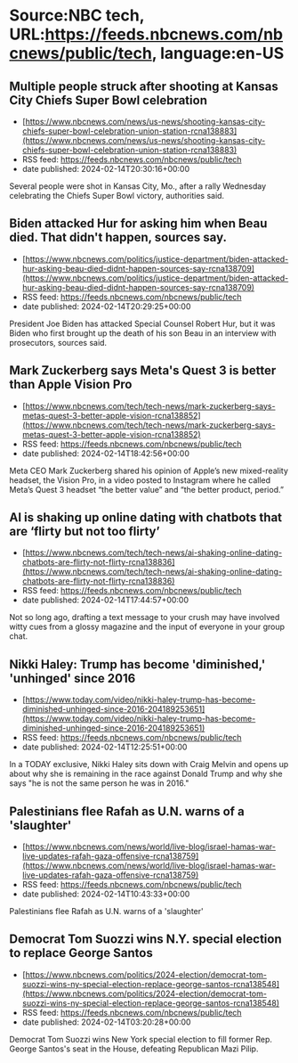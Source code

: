 # Source:NBC tech, URL:https://feeds.nbcnews.com/nbcnews/public/tech, language:en-US

## Multiple people struck after shooting at Kansas City Chiefs Super Bowl celebration
 - [https://www.nbcnews.com/news/us-news/shooting-kansas-city-chiefs-super-bowl-celebration-union-station-rcna138883](https://www.nbcnews.com/news/us-news/shooting-kansas-city-chiefs-super-bowl-celebration-union-station-rcna138883)
 - RSS feed: https://feeds.nbcnews.com/nbcnews/public/tech
 - date published: 2024-02-14T20:30:16+00:00

Several people were shot in Kansas City, Mo., after a rally Wednesday celebrating the Chiefs Super Bowl victory, authorities said.

## Biden attacked Hur for asking him when Beau died. That didn't happen, sources say.
 - [https://www.nbcnews.com/politics/justice-department/biden-attacked-hur-asking-beau-died-didnt-happen-sources-say-rcna138709](https://www.nbcnews.com/politics/justice-department/biden-attacked-hur-asking-beau-died-didnt-happen-sources-say-rcna138709)
 - RSS feed: https://feeds.nbcnews.com/nbcnews/public/tech
 - date published: 2024-02-14T20:29:25+00:00

President Joe Biden has attacked Special Counsel Robert Hur, but it was Biden who first brought up the death of his son Beau in an interview with prosecutors, sources said.

## Mark Zuckerberg says Meta's Quest 3 is better than Apple Vision Pro
 - [https://www.nbcnews.com/tech/tech-news/mark-zuckerberg-says-metas-quest-3-better-apple-vision-rcna138852](https://www.nbcnews.com/tech/tech-news/mark-zuckerberg-says-metas-quest-3-better-apple-vision-rcna138852)
 - RSS feed: https://feeds.nbcnews.com/nbcnews/public/tech
 - date published: 2024-02-14T18:42:56+00:00

Meta CEO Mark Zuckerberg shared his opinion of Apple’s new mixed-reality headset, the Vision Pro, in a video posted to Instagram where he called Meta’s Quest 3 headset “the better value” and “the better product, period.”

## AI is shaking up online dating with chatbots that are ‘flirty but not too flirty’
 - [https://www.nbcnews.com/tech/tech-news/ai-shaking-online-dating-chatbots-are-flirty-not-flirty-rcna138836](https://www.nbcnews.com/tech/tech-news/ai-shaking-online-dating-chatbots-are-flirty-not-flirty-rcna138836)
 - RSS feed: https://feeds.nbcnews.com/nbcnews/public/tech
 - date published: 2024-02-14T17:44:57+00:00

Not so long ago, drafting a text message to your crush may have involved witty cues from a glossy magazine and the input of everyone in your group chat.

## Nikki Haley: Trump has become 'diminished,' 'unhinged' since 2016
 - [https://www.today.com/video/nikki-haley-trump-has-become-diminished-unhinged-since-2016-204189253651](https://www.today.com/video/nikki-haley-trump-has-become-diminished-unhinged-since-2016-204189253651)
 - RSS feed: https://feeds.nbcnews.com/nbcnews/public/tech
 - date published: 2024-02-14T12:25:51+00:00

In a TODAY exclusive, Nikki Haley sits down with Craig Melvin and opens up about why she is remaining in the race against Donald Trump and why she says "he is not the same person he was in 2016."

## Palestinians flee Rafah as U.N. warns of a 'slaughter'
 - [https://www.nbcnews.com/news/world/live-blog/israel-hamas-war-live-updates-rafah-gaza-offensive-rcna138759](https://www.nbcnews.com/news/world/live-blog/israel-hamas-war-live-updates-rafah-gaza-offensive-rcna138759)
 - RSS feed: https://feeds.nbcnews.com/nbcnews/public/tech
 - date published: 2024-02-14T10:43:33+00:00

Palestinians flee Rafah as U.N. warns of a 'slaughter'

## Democrat Tom Suozzi wins N.Y. special election to replace George Santos
 - [https://www.nbcnews.com/politics/2024-election/democrat-tom-suozzi-wins-ny-special-election-replace-george-santos-rcna138548](https://www.nbcnews.com/politics/2024-election/democrat-tom-suozzi-wins-ny-special-election-replace-george-santos-rcna138548)
 - RSS feed: https://feeds.nbcnews.com/nbcnews/public/tech
 - date published: 2024-02-14T03:20:28+00:00

Democrat Tom Suozzi wins New York special election to fill former Rep. George Santos's seat in the House, defeating Republican Mazi Pilip.

